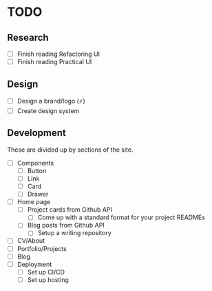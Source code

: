 # TODO

## Research

- [ ] Finish reading Refactoring UI
- [ ] Finish reading Practical UI

## Design

- [ ] Design a brand/logo (:zap:)
- [ ] Create design system

## Development

These are divided up by sections of the site.

- [ ] Components
    - [ ] Button
    - [ ] Link
    - [ ] Card
    - [ ] Drawer
- [ ] Home page
    - [ ] Project cards from Github API
        - [ ] Come up with a standard format for your project READMEs
    - [ ] Blog posts from Github API
        - [ ] Setup a writing repository
- [ ] CV/About
- [ ] Portfolio/Projects
- [ ] Blog
- [ ] Deployment
    - [ ] Set up CI/CD
    - [ ] Set up hosting
